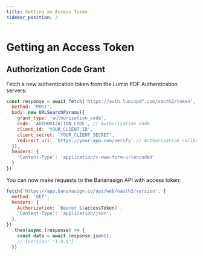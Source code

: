```yaml
---
title: Getting an Access Token
sidebar_position: 3
---
```


# Getting an Access Token

## Authorization Code Grant
Fetch a new authentication token from the Lumin PDF Authentication servers:

```js title="get-token.js"
const response = await fetch('https://auth.luminpdf.com/oauth2/token', {
  method: 'POST',
  body: new URLSearchParams({
    grant_type: 'authorization_code',
    code: 'AUTHORIZATION_CODE', // Authorization code
    client_id: 'YOUR_CLIENT_ID',
    client_secret: 'YOUR_CLIENT_SECRET',
    redirect_uri: `https://your-app.com/verify` // Authorization callback url
  }),
  headers: {
    'Content-Type': 'application/x-www-form-urlencoded'
  }
})
```

You can now make requests to the Bananasign API with access token:

```js
fetch('https://app.bananasign.co/api/web/oauth2/version', {
  method: 'GET',
  headers: {
    Authorization: `Bearer ${accessToken}`,
    'Content-Type': 'application/json',
  },
})
  .then(async (response) => {
    const data = await response.json();
    // {version: "1.0.0"}
  })
```